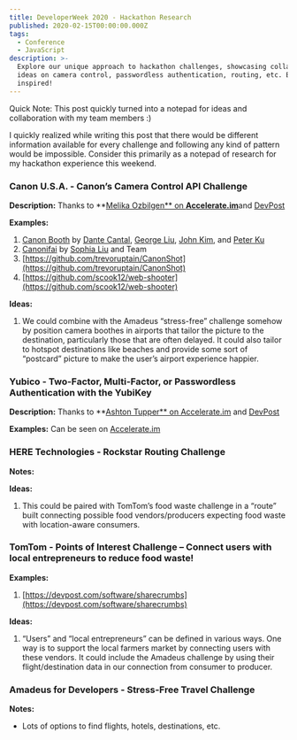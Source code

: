 ```yaml
---
title: DeveloperWeek 2020 - Hackathon Research
published: 2020-02-15T00:00:00.000Z
tags:
  - Conference
  - JavaScript
description: >-
  Explore our unique approach to hackathon challenges, showcasing collaborative
  ideas on camera control, passwordless authentication, routing, etc. Be
  inspired!
---
```


Quick Note: This post quickly turned into a notepad for ideas and collaboration with my team members :)

I quickly realized while writing this post that there would be different information available for every challenge and following any kind of pattern would be impossible. Consider this primarily as a notepad of research for my hackathon experience this weekend.

### **Canon U.S.A. -** Canon’s Camera Control API Challenge

**Description:** Thanks to **[Melika Ozbilgen** on **Accelerate.im**](http://accelerate.im/challenges/247)and [DevPost](https://developerweek-2020-hackathon.devpost.com/details/sponsorprizes)

**Examples:**

1. [Canon Booth](https://github.com/tyeonn/canon-booth) by [Dante Cantal](https://github.com/dcantal/), [George Liu](https://github.com/saphknight), [John Kim](https://github.com/jkim820), and [Peter Ku](https://www.peter-ku.com/)
2. [Canonifai](http://www.studiosophy.com/blog/2019/2/26/developer-week-hackathon-2019) by [Sophia Liu](http://www.studiosophy.com/blog/2019/2/26/developer-week-hackathon-2019) and Team
3. [https://github.com/trevoruptain/CanonShot](https://github.com/trevoruptain/CanonShot)
4. [https://github.com/scook12/web-shooter](https://github.com/scook12/web-shooter)

**Ideas:**

1. We could combine with the Amadeus “stress-free” challenge somehow by position camera boothes in airports that tailor the picture to the destination, particularly those that are often delayed. It could also tailor to hotspot destinations like beaches and provide some sort of “postcard” picture to make the user’s airport experience happier.

### Yubico - Two-Factor, Multi-Factor, or Passwordless Authentication with the YubiKey

**Description:** Thanks to **[Ashton Tupper** on Accelerate.im](http://accelerate.im/challenges/235) and [DevPost](https://developerweek-2020-hackathon.devpost.com/details/sponsorprizes)

**Examples:** Can be seen on [Accelerate.im](__GHOST_URL__/p/09d421e1-e154-49f7-b427-a3372310d1e3/accelerate.im)

### **HERE Technologies -** Rockstar Routing Challenge

**Notes:**

**Ideas:**

1. This could be paired with TomTom’s food waste challenge in a “route” built connecting possible food vendors/producers expecting food waste with location-aware consumers.

### **TomTom -** Points of Interest Challenge – Connect users with local entrepreneurs to reduce food waste!

**Examples:**

1. [https://devpost.com/software/sharecrumbs](https://devpost.com/software/sharecrumbs)

**Ideas:**

1. “Users” and “local entrepreneurs” can be defined in various ways. One way is to support the local farmers market by connecting users with these vendors. It could include the Amadeus challenge by using their flight/destination data in our connection from consumer to producer.

### Amadeus for Developers - Stress-Free Travel Challenge

**Notes:**

- Lots of options to find flights, hotels, destinations, etc.
